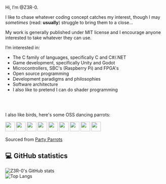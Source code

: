 Hi, I’m @Z3R-0.

I like to chase whatever coding concept catches my interest, though I may _sometimes_ (read: **usually**) struggle to bring them to a close...

My work is generally published under MIT license and I encourage anyone interested to take whatever they can use.

I’m interested in:
* The C family of languages, specifically C and C#/.NET
* Game development, specifically Unity and Godot
* Microcontrollers, SBC's (Raspberry Pi) and FPGA's
* Open source programming
* Development paradigms and philosophies
* Software architecture
* I also like to pretend I can do shader programming

</br></br>

I also like birds, here's some OSS dancing parrots:

<div>
    <img src="https://cultofthepartyparrot.com/parrots/hd/opensourceparrot.gif" width="30" height="30"/>
    <img src="https://cultofthepartyparrot.com/parrots/hd/opensourceparrot.gif" width="30" height="30"/>
    <img src="https://cultofthepartyparrot.com/parrots/hd/opensourceparrot.gif" width="30" height="30"/>
    <img src="https://cultofthepartyparrot.com/parrots/hd/opensourceparrot.gif" width="30" height="30"/>
    <img src="https://cultofthepartyparrot.com/parrots/hd/opensourceparrot.gif" width="30" height="30"/>
    <img src="https://cultofthepartyparrot.com/parrots/hd/opensourceparrot.gif" width="30" height="30"/>
    <img src="https://cultofthepartyparrot.com/parrots/hd/opensourceparrot.gif" width="30" height="30"/>
    <img src="https://cultofthepartyparrot.com/parrots/hd/opensourceparrot.gif" width="30" height="30"/>
    <img src="https://cultofthepartyparrot.com/parrots/hd/opensourceparrot.gif" width="30" height="30"/>
</div>

Sourced from [Party Parrots](https://cultofthepartyparrot.com/)

## 💻 GitHub statistics
<!---
[![Z3R-0's GitHub stats](https://github-readme-stats.vercel.app/api?username=Z3R-0&count_private=true&show_icons=true&theme=radical&include_all_commits=true)](https://github.com/anuraghazra/github-readme-stats)
[![Top Langs](https://github-readme-stats.vercel.app/api/top-langs/?username=Z3R-0&layout=compact&theme=radical)](https://github.com/anuraghazra/github-readme-stats)
-->
![Z3R-0's GitHub stats](https://github-readme-stats-git-masterrstaa-rickstaa.vercel.app/api?username=Z3R-0&count_private=true&show_icons=true&theme=radical&include_all_commits=true)
</br>
![Top Langs](https://github-readme-stats-git-masterrstaa-rickstaa.vercel.app/api/top-langs/?username=Z3R-0&layout=compact&theme=radical)

<!---
Z3R-0/Z3R-0 is a ✨ special ✨ repository because its `README.md` (this file) appears on your GitHub profile.
You can click the Preview link to take a look at your changes.
--->
